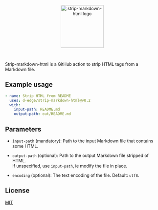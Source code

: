 <br />

<p align="center">
    <img src="https://raw.githubusercontent.com/d-edge/strip-markdown-html/main/strip-html.png" alt="strip-markdown-html logo" height="140">
</p>

<br />

Strip-markdown-html is a GitHub action to strip HTML tags from a Markdown file.

## Example usage

```yaml
- name: Strip HTML from README
  uses: d-edge/strip-markdown-html@v0.2
  with:
    input-path: README.md
    output-path: out/README.md
```

## Parameters

* `input-path` (mandatory): Path to the input Markdown file that contains some HTML.

* `output-path` (optional): Path to the output Markdown file stripped of HTML.  
    If unspecified, use `input-path`, ie modify the file in place.

* `encoding` (optional): The text encoding of the file. Default: `utf8`.

## License

[MIT](https://raw.githubusercontent.com/d-edge/strip-markdown-html/main/LICENSE)
